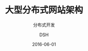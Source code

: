 ---
layout:     post
title:      "大型分布式网站架构"
subtitle:   "分布式开发"
date:       2016-06-01
author:     "DSH"
header-img: "img/post-bg-js-version.jpg"
tags:
    - 读书心得
    - Reading
    - technology
---